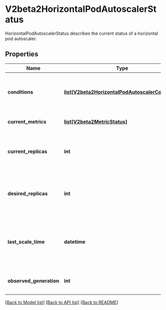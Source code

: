 # V2beta2HorizontalPodAutoscalerStatus

HorizontalPodAutoscalerStatus describes the current status of a horizontal pod autoscaler.
## Properties
Name | Type | Description | Notes
------------ | ------------- | ------------- | -------------
**conditions** | [**list[V2beta2HorizontalPodAutoscalerCondition]**](V2beta2HorizontalPodAutoscalerCondition.md) | conditions is the set of conditions required for this autoscaler to scale its target, and indicates whether or not those conditions are met. | 
**current_metrics** | [**list[V2beta2MetricStatus]**](V2beta2MetricStatus.md) | currentMetrics is the last read state of the metrics used by this autoscaler. | [optional] 
**current_replicas** | **int** | currentReplicas is current number of replicas of pods managed by this autoscaler, as last seen by the autoscaler. | 
**desired_replicas** | **int** | desiredReplicas is the desired number of replicas of pods managed by this autoscaler, as last calculated by the autoscaler. | 
**last_scale_time** | **datetime** | lastScaleTime is the last time the HorizontalPodAutoscaler scaled the number of pods, used by the autoscaler to control how often the number of pods is changed. | [optional] 
**observed_generation** | **int** | observedGeneration is the most recent generation observed by this autoscaler. | [optional] 

[[Back to Model list]](../README.md#documentation-for-models) [[Back to API list]](../README.md#documentation-for-api-endpoints) [[Back to README]](../README.md)


